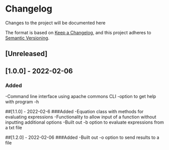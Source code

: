 # Changelog
Changes to the project will be documented here

The format is based on [Keep a Changelog](https://keepachangelog.com/en/1.0.0/),
and this project adheres to [Semantic Versioning](https://semver.org/spec/v2.0.0.html).

## [Unreleased]

## [1.0.0] - 2022-02-06
### Added
-Command line interface using apache commons CLI
-option to get help with program -h

##[1.1.0] - 2022-02-6
###Added
-Equation class with methods for evaluating expressions
-Functionality to allow input of a function without inputting additional options
-Built out -b option to evaluate expressions from a txt file

##[1.2.0] - 2022-02-06
###Added
-Built out -o option to send results to a file
